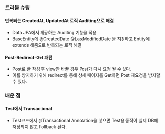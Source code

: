 ### 트러블 슈팅

#### 반복되는 CreatedAt, UpdatedAt 로직 Auditing으로 해결

- Data JPA에서 제공하는 Auditing 기능을 적용
- BaseEntity에 @CreatedDate @LastModifiedDate 을 지정하고 Entity에 extends 해줌으로 반복되는 로직 해결

#### Post-Redirect-Get 패턴

- Post로 글 작성 후 view만 바꿀 경우 Post가 다시 요청 될 수 있다.
- 이를 방지하기 위해 redirect를 통해 상세 페이지를 Get하면 Post 재요청을 방지할 수 있다.

### 배운 점

#### Test에서 Transactional

- Test코드에서 @Transactional Annotation을 넣으면 Test용 동작이 실제 DB에 저장되지 않고 Rollback 된다.

